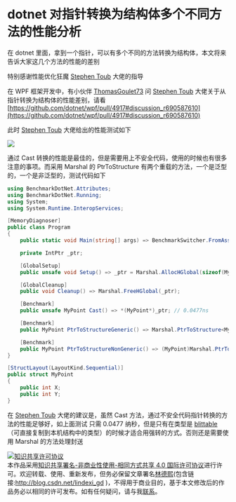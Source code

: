 
# dotnet 对指针转换为结构体多个不同方法的性能分析

在 dotnet 里面，拿到一个指针，可以有多个不同的方法转换为结构体，本文将来告诉大家这几个方法的性能的差别

<!--more-->


<!-- 发布 -->

特别感谢性能优化狂魔 [Stephen Toub](https://github.com/stephentoub) 大佬的指导

在 WPF 框架开发中，有小伙伴 [ThomasGoulet73](https://github.com/ThomasGoulet73) 问 [Stephen Toub](https://github.com/stephentoub) 大佬关于从指针转换为结构体的性能差别，请看 [https://github.com/dotnet/wpf/pull/4917#discussion_r690587610](https://github.com/dotnet/wpf/pull/4917#discussion_r690587610)

此时 [Stephen Toub](https://github.com/stephentoub) 大佬给出的性能测试如下

<!-- ![](image/dotnet 对指针转换为结构体多个不同方法的性能分析/dotnet 对指针转换为结构体多个不同方法的性能分析0.png) -->

![](http://image.acmx.xyz/lindexi%2F2021820854376452.jpg)

通过 Cast 转换的性能是最佳的，但是需要用上不安全代码，使用的时候也有很多注意的事项。而采用 Marshal 的 PtrToStructure 有两个重载的方法，一个是泛型的，一个是非泛型的，测试代码如下

```csharp
using BenchmarkDotNet.Attributes;
using BenchmarkDotNet.Running;
using System;
using System.Runtime.InteropServices;

[MemoryDiagnoser]
public class Program
{
    public static void Main(string[] args) => BenchmarkSwitcher.FromAssembly(typeof(Program).Assembly).Run(args);

    private IntPtr _ptr;

    [GlobalSetup]
    public unsafe void Setup() => _ptr = Marshal.AllocHGlobal(sizeof(MyPoint));

    [GlobalCleanup]
    public void Cleanup() => Marshal.FreeHGlobal(_ptr);

    [Benchmark]
    public unsafe MyPoint Cast() => *(MyPoint*)_ptr; // 0.0477ns

    [Benchmark]
    public MyPoint PtrToStructureGeneric() => Marshal.PtrToStructure<MyPoint>(_ptr); // 26.2864ns

    [Benchmark]
    public MyPoint PtrToStructureNonGeneric() => (MyPoint)Marshal.PtrToStructure(_ptr, typeof(MyPoint)); // 28.2225ns
}

[StructLayout(LayoutKind.Sequential)]
public struct MyPoint
{
    public int X;
    public int Y;
}
```

在 [Stephen Toub](https://github.com/stephentoub) 大佬的建议是，虽然 Cast 方法，通过不安全代码指针转换的方法的性能足够好，如上面测试 只需 0.0477 纳秒，但是只有在类型是 [blittable](https://docs.microsoft.com/zh-cn/dotnet/framework/interop/blittable-and-non-blittable-types?WT.mc_id=WD-MVP-5003260)（可直接复制到本机结构中的类型）的时候才适合用强转的方式。否则还是需要使用 Marshal 的方法处理封送





<a rel="license" href="http://creativecommons.org/licenses/by-nc-sa/4.0/"><img alt="知识共享许可协议" style="border-width:0" src="https://licensebuttons.net/l/by-nc-sa/4.0/88x31.png" /></a><br />本作品采用<a rel="license" href="http://creativecommons.org/licenses/by-nc-sa/4.0/">知识共享署名-非商业性使用-相同方式共享 4.0 国际许可协议</a>进行许可。欢迎转载、使用、重新发布，但务必保留文章署名[林德熙](http://blog.csdn.net/lindexi_gd)(包含链接:http://blog.csdn.net/lindexi_gd )，不得用于商业目的，基于本文修改后的作品务必以相同的许可发布。如有任何疑问，请与我[联系](mailto:lindexi_gd@163.com)。